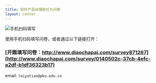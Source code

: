 ```yaml
---
title: 软件产品经理胜任力问卷
layout: center
---
```


![手机扫码填写](http://www.diaochapai.com/survey/0140502c-37cb-4efc-a2df-b1df36323b17/qrcode?size=4)

使用手机扫码填写问卷，或者通过以下链接打开：

### __[开题填写问卷：http://www.diaochapai.com/survey871267](http://www.diaochapai.com/survey/0140502c-37cb-4efc-a2df-b1df36323b17)__

email: `leiyutian@pku.edu.cn`
